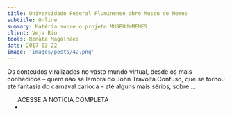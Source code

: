 ```yaml
---
title: Universidade Federal Fluminense abre Museu de Memes
subtitle: Online
summary: Matéria sobre o projeto MUSEUdeMEMES
client: Veja Rio
tools: Renata Magalhães
date: 2017-03-22
image: 'images/posts/42.png'
---
```


Os conteúdos viralizados no vasto mundo virtual, desde os mais conhecidos – quem não se lembra do John Travolta Confuso, que se tornou até fantasia do carnaval carioca – até alguns mais sérios, sobre ...

<div class="post__share"><ul class="share__list list-reset">ACESSE A NOTÍCIA COMPLETA<li class="share__item" style="margin-left: 10px"><a class="share__link share__facebook" style="background: #fa5657" href="http://vejario.abril.com.br/cultura-lazer/universidade-federal-fluminense-abre-museu-de-memes/" 
onclick=window.open(this.href, 'pop-up', 'left=20,top=20,width=500,height=500,toolbar=1,resizable=0'); return false;" title="Link" rel="nofollow"><i class="fa-solid fa-link"></i></a></li></ul></div>
<!-- <div class="gallery-box"><div class="gallery"><img src="/clipping/images/example-1.jpg" loading="lazy" alt="Project"><img src="/clipping/images/example-2.jpg" loading="lazy" alt="Project"></div><em>Gallery / <a href="https://www.freepik.com/" target="_blank">Freepic</a></em></div> -->